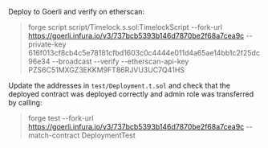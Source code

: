 
Deploy to Goerli and verify on etherscan:
> forge script script/Timelock.s.sol:TimelockScript --fork-url https://goerli.infura.io/v3/737bcb5393b146d7870be2f68a7cea9c --private-key 616f013cf8cb4c5e78181cfbd1603c0c4444e011d4a65ae14bb1c2f25dc96e34 --broadcast --verify --etherscan-api-key PZS6C51MXGZ3EKKM9FT86RJVU3UC7Q41HS

Update the addresses in `test/Deployment.t.sol` and check that the deployed contract was deployed correctly and admin role was transferred by calling:
> forge test --fork-url https://goerli.infura.io/v3/737bcb5393b146d7870be2f68a7cea9c --match-contract DeploymentTest